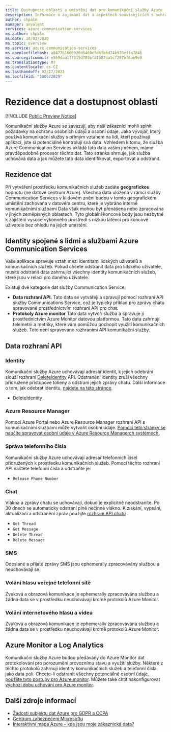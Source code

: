 ```yaml
---
title: Dostupnost oblasti a umístění dat pro komunikační služby Azure
description: Informace o zajímání dat a aspektech souvisejících s ochranou osobních údajů na komunikačních službách Azure
author: chpalm
manager: anvalent
services: azure-communication-services
ms.author: chpalm
ms.date: 10/03/2020
ms.topic: overview
ms.service: azure-communication-services
ms.openlocfilehash: a047761669920d6460c3d6fb6d74b970effa7846
ms.sourcegitcommit: e559daa1f7115d703bfa1b87da1cf267bf6ae9e8
ms.translationtype: MT
ms.contentlocale: cs-CZ
ms.lasthandoff: 02/17/2021
ms.locfileid: "100572029"
---
```

# <a name="region-availability-and-data-residency"></a>Rezidence dat a dostupnost oblastí

[!INCLUDE [Public Preview Notice](../includes/public-preview-include.md)]

Komunikační služby Azure se zavazují, aby naši zákazníci mohli splnit požadavky na ochranu osobních údajů a osobní údaje. Jako vývojář, který používá komunikační služby s přímým vztahem na lidi, kteří používají aplikaci, jste si potenciálně kontrolují svá data. Vzhledem k tomu, že služba Azure Communication Services ukládá tato data vaším jménem, máme pravděpodobně procesor těchto dat. Tato stránka shrnuje, jak služba uchovává data a jak můžete tato data identifikovat, exportovat a odstranit.

## <a name="data-residency"></a>Rezidence dat

Při vytváření prostředku komunikačních služeb zadáte **geografickou** hodnotu (ne datové centrum Azure). Všechna data uložená v rámci služby Communication Services v klidovém znění budou v tomto geografickém umístění zachována v datovém centru, které je vybráno interně komunikačními službami Data však mohou být přenášena nebo zpracována v jiných zeměpisných oblastech. Tyto globální koncové body jsou nezbytné k zajištění vysoce výkonného prostředí s nízkou latencí pro koncové uživatele bez ohledu na jejich umístění.

## <a name="relating-humans-to-azure-communication-services-identities"></a>Identity spojené s lidmi a službami Azure Communication Services

Vaše aplikace spravuje vztah mezi identitami lidských uživatelů a komunikačních služeb. Pokud chcete odstranit data pro lidského uživatele, musíte odstranit data zahrnující všechny identity komunikačních služeb, které jsou v relaci pro daného uživatele.

Existují dvě kategorie dat služby Communication Service:
- **Data rozhraní API.** Tato data se vytvářejí a spravují pomocí rozhraní API služby Communications Service, což je typický příklad pro zprávy chatu spravované prostřednictvím rozhraní API pro chat.
- **Protokoly Azure monitor** Tato data vytvoří služba a spravuje ji prostřednictvím Azure Monitor datovou platformou. Tato data zahrnují telemetrii a metriky, které vám pomůžou pochopit využití komunikačních služeb. Toto není spravováno rozhraními API komunikační služby.

## <a name="api-data"></a>Data rozhraní API

### <a name="identities"></a>Identity

Komunikační služby Azure uchovávají adresář identit, k jejich odebrání slouží rozhraní [DeleteIdentity](/rest/api/communication/communicationidentity/delete) API. Odstranění identity zruší všechny přidružené přístupové tokeny a odstraní jejich zprávy chatu. Další informace o tom, jak odebrat identitu, [najdete na této stránce](../quickstarts/access-tokens.md).

- DeleteIdentity

### <a name="azure-resource-manager"></a>Azure Resource Manager

Pomocí Azure Portal nebo Azure Resource Manager rozhraní API s komunikačními službami může vytvořit osobní údaje. [Pomocí této stránky se naučíte spravovat osobní údaje v Azure Resource Managerch systémech.](../../azure-resource-manager/management/resource-manager-personal-data.md)

### <a name="telephone-number-management"></a>Správa telefonního čísla

Komunikační služby Azure uchovávají adresář telefonních čísel přidružených k prostředku komunikačních služeb. Pomocí těchto rozhraní API načtěte telefonní čísla a odstraňte je:
- `Release Phone Number`

### <a name="chat"></a>Chat

Vlákna a zprávy chatu se uchovávají, dokud je explicitně neodstraníte. Po 30 dnech se automaticky odstraní plně nečinné vlákno. K získání, vypsání, aktualizaci a odstranění zpráv použijte [rozhraní API chatu](/rest/api/communication/chat/deletechatmessage/deletechatmessage) .

- `Get Thread`
- `Get Message`
- `Delete Thread`
- `Delete Message`

### <a name="sms"></a>SMS

Odeslané a přijaté zprávy SMS jsou ephemerally zpracovávány službou a neuchovávají se. 

### <a name="pstn-voice-calling"></a>Volání hlasu veřejné telefonní sítě

Zvuková a obrazová komunikace je ephemerally zpracovávána službou a žádná data se v prostředku neuchovávají kromě protokolů Azure Monitor.

### <a name="internet-voice-and-video-calling"></a>Volání internetového hlasu a videa

Zvuková a obrazová komunikace je ephemerally zpracovávána službou a žádná data se v prostředku neuchovávají kromě protokolů Azure Monitor.

## <a name="azure-monitor-and-log-analytics"></a>Azure Monitor a Log Analytics

Komunikační služby Azure budou předávány do Azure Monitor dat protokolování pro porozumění provoznímu stavu a využití služby. Některé z těchto protokolů zahrnují identity komunikačních služeb a telefonní čísla jako data polí. Chcete-li odstranit všechny potenciálně osobní údaje, [použijte tyto postupy pro Azure monitor](../../azure-monitor/logs/personal-data-mgmt.md). Můžete také chtít nakonfigurovat [výchozí dobu uchování pro Azure monitor](../../azure-monitor/logs/manage-cost-storage.md).

## <a name="additional-resources"></a>Další zdroje informací

- [Žádosti subjektu dat Azure pro GDPR a CCPA](/microsoft-365/compliance/gdpr-dsr-azure?preserve-view=true&view=o365-worldwide)
- [Centrum zabezpečení Microsoftu](https://www.microsoft.com/trust-center/privacy/data-location)
- [Interaktivní mapa Azure – kde jsou moje zákaznická data?](https://azuredatacentermap.azurewebsites.net/)